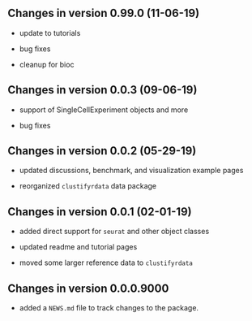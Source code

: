 ## Changes in version 0.99.0 (11-06-19)

* update to tutorials

* bug fixes

* cleanup for bioc

## Changes in version 0.0.3 (09-06-19)

* support of SingleCellExperiment objects and more

* bug fixes

## Changes in version 0.0.2 (05-29-19)

* updated discussions, benchmark, and visualization example pages

* reorganized `clustifyrdata` data package

## Changes in version 0.0.1 (02-01-19)

* added direct support for `seurat` and other object classes

* updated readme and tutorial pages

* moved some larger reference data to `clustifyrdata`

## Changes in version 0.0.0.9000

* added a `NEWS.md` file to track changes to the package.
